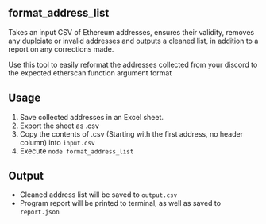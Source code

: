 ## format_address_list

Takes an input CSV of Ethereum addresses, ensures their validity, removes any duplciate or invalid addresses and outputs a cleaned list, in addition to a report on any corrections made.

Use this tool to easily reformat the addresses collected from your discord to the expected etherscan function argument format

## Usage

1. Save collected addresses in an Excel sheet.
2. Export the sheet as .csv
3. Copy the contents of .csv (Starting with the first address, no header column) into `input.csv`
4. Execute `node format_address_list`

## Output

- Cleaned address list will be saved to `output.csv`
- Program report will be printed to terminal, as well as saved to `report.json`